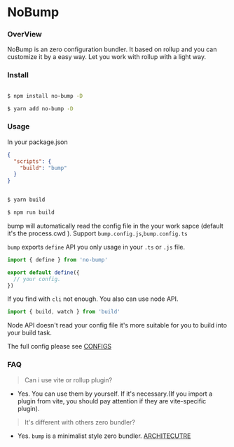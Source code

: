 # NoBump

### OverView

NoBump is an zero configuration bundler. It based on rollup and you can customize it by a easy way. Let you work with rollup with
a light way.

### Install

```bash

$ npm install no-bump -D

$ yarn add no-bump -D

```

### Usage

In your package.json

```json
{
  "scripts": {
    "build": "bump"
  }
}
```

```bash

$ yarn build

$ npm run build

```

bump will automatically read the config file in the your work sapce (default it's the process.cwd ). Support `bump.config.js`,`bump.config.ts`

`bump` exports `define` API you only usage in your `.ts` or `.js` file.

```js
import { define } from 'no-bump'

export default define({
  // your config.
})
```

If you find with `cli` not enough. You also can use node API.

```js
import { build, watch } from 'build'
```

Node API doesn't read your config file it's more suitable for you to build into your build task.

The full config please see [CONFIGS](./docs/CONFIG.md)

### FAQ

> Can i use vite or rollup plugin?

- Yes. You can use them by yourself. If it's necessary.(If you import a plugin from vite, you should pay attention if they are vite-specific plugin).

> It's different with others zero bundler?

- Yes. `bump` is a minimalist style zero bundler. [ARCHITECUTRE](./docs/ARCHITECUTRE.md)
